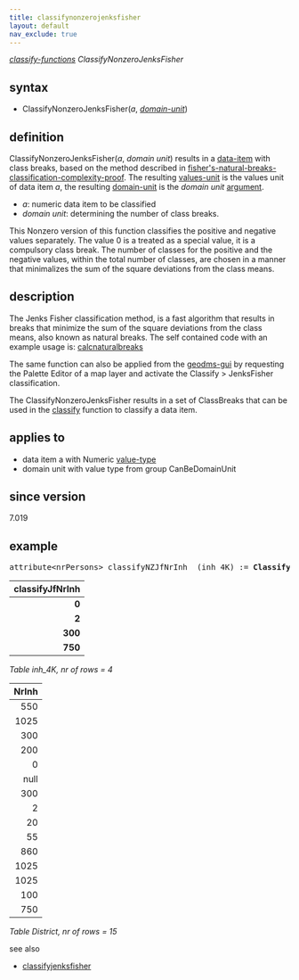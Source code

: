```yaml
---
title: classifynonzerojenksfisher
layout: default
nav_exclude: true
---
```

*[classify-functions](classify-functions) ClassifyNonzeroJenksFisher*

## syntax

- ClassifyNonzeroJenksFisher(*a*, *[domain-unit](domain-unit)*)

## definition

ClassifyNonzeroJenksFisher(*a*, *domain unit*) results in a [data-item](data-item) with class breaks, based on the method described in [fisher's-natural-breaks-classification-complexity-proof](fisher's-natural-breaks-classification-complexity-proof).
The resulting [values-unit](values-unit) is the values unit of data item *a*, the resulting [domain-unit](domain-unit) is the *domain unit* [argument](argument).

- *a*: numeric data item to be classified
- *domain unit*: determining the number of class breaks.

This Nonzero version of this function classifies the positive and negative values separately. The value 0 is a treated as a special value, it is a compulsory class break. The number of classes for the positive and the negative values, within the total number of classes, are chosen in a manner that minimalizes the sum of the square deviations from the class means.

## description

The Jenks Fisher classification method, is a fast algorithm that results in breaks that minimize the sum of the square deviations from the class means, also known as natural breaks. The self contained code with an example usage is:
[calcnaturalbreaks](calcnaturalbreaks)

The same function can also be applied from the [geodms-gui](geodms-gui) by requesting the Palette Editor of a map layer and activate the Classify > JenksFisher classification.

The ClassifyNonzeroJenksFisher results in a set of ClassBreaks that can be used in the [classify](classify) function to classify a data item.

## applies to

- data item a with Numeric [value-type](value-type)
- domain unit with value type from group CanBeDomainUnit

## since version

7.019

## example

<pre>
attribute&lt;nrPersons&gt; classifyNZJfNrInh  (inh_4K) := <B>ClassifyNonzeroJenksFisher(</B>NrInh, inh_4K<B>)</B>;
</pre>

| **classifyJfNrInh** |
|--------------------:|
| **0**               |
| **2**               |
| **300**             |
| **750**             |

*Table inh_4K, nr of rows = 4*


| NrInh |
|------:|
| 550   |
| 1025  |
| 300   |
| 200   |
| 0     |
| null  |
| 300   |
| 2     |
| 20    |
| 55    |
| 860   |
| 1025  |
| 1025  |
| 100   |
| 750   |

*Table District, nr of rows = 15*

see also
- [classifyjenksfisher](classifyjenksfisher)